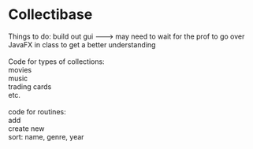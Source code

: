 # Collectibase
Things to do:
	build out gui ---> may need to wait for the prof to go over JavaFX in class to get a better understanding<br><br>
	Code for types of collections: <br>
		movies<br>
		music<br> 
		trading cards<br>
		etc.<br> <br>
	code for routines:<br> 
	add<br>
	create new<br>
	sort: name, genre, year

